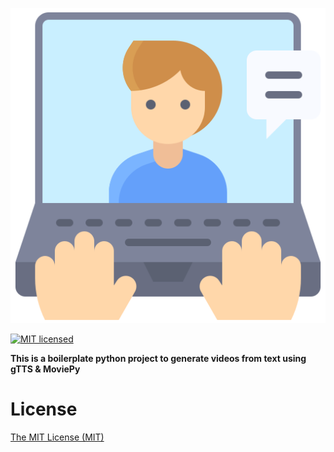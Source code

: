 ![Google Translate Logo](text-to-video.png)


[![MIT 
licensed](https://img.shields.io/badge/license-MIT-blue.svg)](LICENSE)


**This is a boilerplate python project to generate videos from text using gTTS & MoviePy**


# License
[The MIT License (MIT)](LICENSE)

